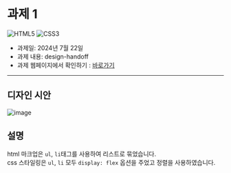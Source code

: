 # 과제 1

<img src="https://img.shields.io/badge/html5-E34F26?style=for-the-badge&logo=HTML5&logoColor=white" alt="HTML5"> <img src="https://img.shields.io/badge/CSS3-1572B6?style=for-the-badge&logo=css3&logoColor=white" alt="CSS3">

- 과제일: 2024년 7월 22일
- 과제 내용: design-handoff
- 과제 웹페이지에서 확인하기 : [<u>바로가기</u>](https://jaehwan-space.github.io/likelion-homework/01_design-handoff/)

---

## 디자인 시안
![image](https://github.com/user-attachments/assets/50a84e0f-a93c-4c01-a04d-b7538f476242)

## 설명
html 마크업은 `ul`, `li`태그를 사용하여 리스트로 묶었습니다.  
css 스타일링은 `ul`, `li` 모두 `display: flex` 옵션을 주었고 정렬을 사용하였습니다.

